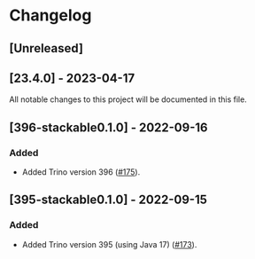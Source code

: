 # Changelog

## [Unreleased]

## [23.4.0] - 2023-04-17

All notable changes to this project will be documented in this file.

## [396-stackable0.1.0] - 2022-09-16

### Added

- Added Trino version 396 ([#175]).

[#175]: https://github.com/stackabletech/docker-images/pull/175

## [395-stackable0.1.0] - 2022-09-15

### Added

- Added Trino version 395 (using Java 17) ([#173]).

[#173]: https://github.com/stackabletech/docker-images/pull/173
